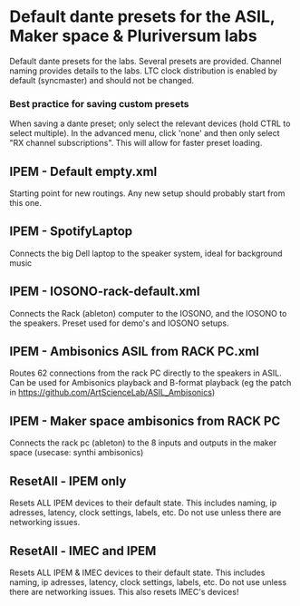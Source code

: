 # Default dante presets for the ASIL, Maker space & Pluriversum labs
Default dante presets for the labs.  Several presets are provided. Channel naming provides details to the labs. LTC clock distribution is enabled by default (syncmaster) and should not be changed.


### Best practice for saving custom presets
When saving a dante preset; only select the relevant devices (hold CTRL to select multiple). In the advanced menu, click 'none' and then only select "RX channel subscriptions".  This will allow for faster preset loading.


## IPEM - Default empty.xml
Starting point for new routings.  Any new setup should probably start from this one.


## IPEM - SpotifyLaptop
Connects the big Dell laptop to the speaker system, ideal for background music


## IPEM - IOSONO-rack-default.xml
Connects the Rack (ableton) computer to the IOSONO, and the IOSONO to the speakers.  Preset used for demo's and IOSONO setups.


## IPEM - Ambisonics ASIL from RACK PC.xml
Routes 62 connections from the rack PC directly to the speakers in ASIL.  Can be used for Ambisonics playback and B-format playback (eg the patch in https://github.com/ArtScienceLab/ASIL_Ambisonics)


## IPEM - Maker space ambisonics from RACK PC
Connects the rack pc (ableton) to the 8 inputs and outputs in the maker space (usecase: synthi ambisonics)


## ResetAll - IPEM only
Resets ALL IPEM devices to their default state.  This includes naming, ip adresses, latency, clock settings,  labels, etc.  Do not use unless there are networking issues. 


## ResetAll - IMEC and IPEM
Resets ALL IPEM & IMEC devices to their default state.  This includes naming, ip adresses, latency, clock settings,   labels, etc.  Do not use unless there are networking issues. This also resets IMEC's devices!

